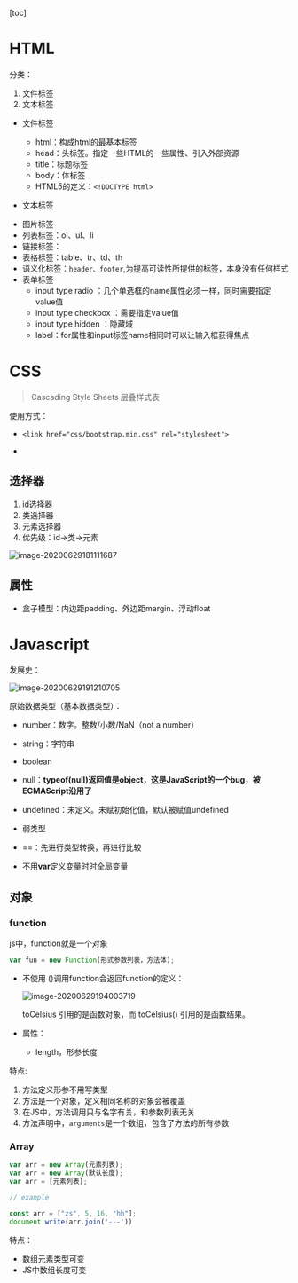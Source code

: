 [toc]

# HTML

分类：
1. 文件标签
2. 文本标签

* 文件标签
    * html：构成html的最基本标签
    * head：头标签。指定一些HTML的一些属性、引入外部资源
    * title：标题标签
    * body：体标签
    * HTML5的定义：``<!DOCTYPE html>``

* 文本标签

<!-- ? -->
* 图片标签
* 列表标签：ol、ul、li
* 链接标签：<a href=""></a>
* 表格标签：table、tr、td、th
* 语义化标签：``header、footer``,为提高可读性所提供的标签，本身没有任何样式
* 表单标签
    * input type radio ：几个单选框的name属性必须一样，同时需要指定value值
    * input type checkbox ：需要指定value值
    * input type hidden ：隐藏域
    * label：for属性和input标签name相同时可以让输入框获得焦点
    
# CSS

> Cascading Style Sheets 层叠样式表

使用方式：

* ``<link href="css/bootstrap.min.css" rel="stylesheet">``

* <head>
      <title>Test</title>
       <style>
          @import "css/bootstrap.min.css";
      </style>
  </head>



## 选择器

1. id选择器
2. 类选择器
3. 元素选择器
4. 优先级：id->类->元素

![image-20200629181111687](E:\Markdown\学习记录\扩展选择器.png)

## 属性

* 盒子模型：内边距padding、外边距margin、浮动float



# Javascript

发展史：

![image-20200629191210705](E:\Markdown\学习记录\image\JavaScript的发展史.png)

原始数据类型（基本数据类型）：

* number：数字。整数/小数/NaN（not a number）
* string：字符串
* boolean
* null：**typeof(null)返回值是object，这是JavaScript的一个bug，被ECMAScript沿用了**
* undefined：未定义。未赋初始化值，默认被赋值undefined





* 弱类型
* ==：先进行类型转换，再进行比较
* 不用**var**定义变量时时全局变量

## 对象



### function

js中，function就是一个对象

```js
var fun = new Function(形式参数列表，方法体);
```

* 不使用 ()调用function会返回function的定义：

  ![image-20200629194003719](E:\Markdown\学习记录\image\js_function调用.png)

  toCelsius 引用的是函数对象，而 toCelsius() 引用的是函数结果。

* 属性：

  * length，形参长度

特点:

1. 方法定义形参不用写类型
2. 方法是一个对象，定义相同名称的对象会被覆盖
3. 在JS中，方法调用只与名字有关，和参数列表无关
4. 方法声明中，``arguments``是一个数组，包含了方法的所有参数



### Array

```js
var arr = new Array(元素列表);
var arr = new Array(默认长度);
var arr = [元素列表];

// example

const arr = ["zs", 5, 16, "hh"];
document.write(arr.join('---'))
```

特点：

* 数组元素类型可变
* JS中数组长度可变

